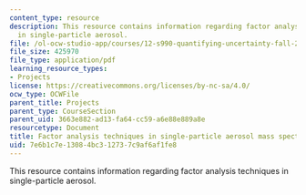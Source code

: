 ```yaml
---
content_type: resource
description: This resource contains information regarding factor analysis techniques
  in single-particle aerosol.
file: /ol-ocw-studio-app/courses/12-s990-quantifying-uncertainty-fall-2012/7e6b1c7e13084bc312737c9af6af1fe8_MIT12_S990F12_Zawadowicz.pdf
file_size: 425970
file_type: application/pdf
learning_resource_types:
- Projects
license: https://creativecommons.org/licenses/by-nc-sa/4.0/
ocw_type: OCWFile
parent_title: Projects
parent_type: CourseSection
parent_uid: 3663e882-ad13-fa64-cc59-a6e88e889a8e
resourcetype: Document
title: Factor analysis techniques in single-particle aerosol mass spectrometry
uid: 7e6b1c7e-1308-4bc3-1273-7c9af6af1fe8
---
```

This resource contains information regarding factor analysis techniques in single-particle aerosol.